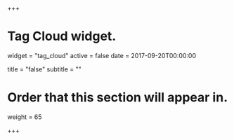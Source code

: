 +++
# Tag Cloud widget.
widget = "tag_cloud"
active = false
date = 2017-09-20T00:00:00

title = "false"
subtitle = ""

# Order that this section will appear in.
weight = 65

+++

